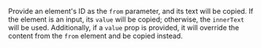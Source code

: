 Provide an element's ID as the `from` parameter, and its text will be copied. If the element is an input, its `value` will be copied; otherwise, the `innerText` will be used. Additionally, if a `value` prop is provided, it will override the content from the `from` element and be copied instead.
